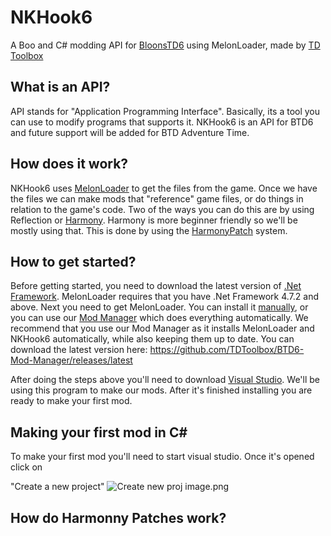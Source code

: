 # NKHook6
A Boo and C# modding API for [BloonsTD6](https://btd6.com/) using MelonLoader, made by [TD Toolbox](https://github.com/TDToolbox)

## What is an API?
API stands for "Application Programming Interface". Basically, its a tool you can use to modify programs that supports it. NKHook6 is an API for BTD6 and future support will be added for BTD Adventure Time.

## How does it work?
NKHook6 uses [MelonLoader](https://melonwiki.xyz/#/) to get the files from the game. Once we have the files we can make mods that "reference" game files, or do things in relation to the game's code. Two of the ways you can do this are by using Reflection or [Harmony](https://harmony.pardeike.net/index.html). Harmony is more beginner friendly so we'll be mostly using that. This is done by using the [HarmonyPatch](https://harmony.pardeike.net/articles/patching.html) system. 


## How to get started?
Before getting started, you need to download the latest version of [.Net Framework](https://dotnet.microsoft.com/download/dotnet-framework). MelonLoader requires that you have .Net Framework 4.7.2 and above. Next you need to get MelonLoader. You can install it [manually](https://github.com/HerpDerpinstine/MelonLoader/releases/latest), or you can use our [Mod Manager](https://github.com/TDToolbox/BTD6-Mod-Manager) which does everything automatically. We recommend that you use our Mod Manager as it installs MelonLoader and NKHook6 automatically, while also keeping them up to date. You can download the latest version here: https://github.com/TDToolbox/BTD6-Mod-Manager/releases/latest

After doing the steps above you'll need to download [Visual Studio](https://visualstudio.microsoft.com/thank-you-downloading-visual-studio/?sku=Community&rel=16). We'll be using this program to make our mods. After it's finished installing you are ready to make your first mod.


## Making your first mod in C#
To make your first mod you'll need to start visual studio. Once it's opened click on 

"Create a new project" ![Create new proj image.png](https://cdn.discordapp.com/attachments/619054151967703061/759096827281932358/unknown.png)




## How do Harmonny Patches work?
